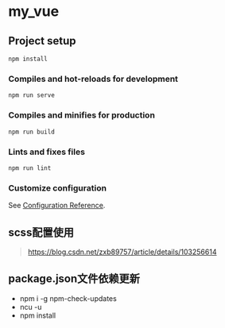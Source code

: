 # my_vue

## Project setup
```
npm install
```

### Compiles and hot-reloads for development
```
npm run serve
```

### Compiles and minifies for production
```
npm run build
```

### Lints and fixes files
```
npm run lint
```

### Customize configuration
See [Configuration Reference](https://cli.vuejs.org/config/).

## scss配置使用
 > https://blog.csdn.net/zxb89757/article/details/103256614

## package.json文件依赖更新

- npm i -g npm-check-updates
- ncu -u
- npm install
